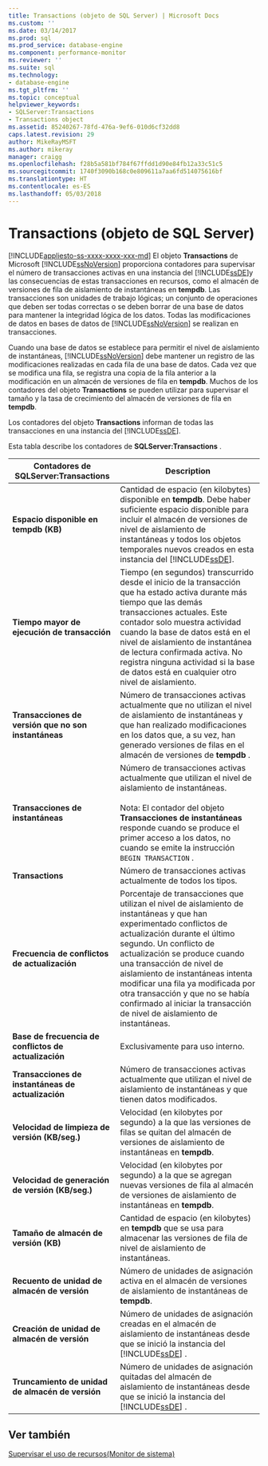 ```yaml
---
title: Transactions (objeto de SQL Server) | Microsoft Docs
ms.custom: ''
ms.date: 03/14/2017
ms.prod: sql
ms.prod_service: database-engine
ms.component: performance-monitor
ms.reviewer: ''
ms.suite: sql
ms.technology:
- database-engine
ms.tgt_pltfrm: ''
ms.topic: conceptual
helpviewer_keywords:
- SQLServer:Transactions
- Transactions object
ms.assetid: 85240267-78fd-476a-9ef6-010d6cf32dd8
caps.latest.revision: 29
author: MikeRayMSFT
ms.author: mikeray
manager: craigg
ms.openlocfilehash: f28b5a581bf784f67ffdd1d90e84fb12a33c51c5
ms.sourcegitcommit: 1740f3090b168c0e809611a7aa6fd514075616bf
ms.translationtype: HT
ms.contentlocale: es-ES
ms.lasthandoff: 05/03/2018
---
```

# <a name="sql-server-transactions-object"></a>Transactions (objeto de SQL Server)
[!INCLUDE[appliesto-ss-xxxx-xxxx-xxx-md](../../includes/appliesto-ss-xxxx-xxxx-xxx-md.md)]
  El objeto **Transactions** de Microsoft [!INCLUDE[ssNoVersion](../../includes/ssnoversion-md.md)] proporciona contadores para supervisar el número de transacciones activas en una instancia del [!INCLUDE[ssDE](../../includes/ssde-md.md)]y las consecuencias de estas transacciones en recursos, como el almacén de versiones de fila de aislamiento de instantáneas en **tempdb**. Las transacciones son unidades de trabajo lógicas; un conjunto de operaciones que deben ser todas correctas o se deben borrar de una base de datos para mantener la integridad lógica de los datos. Todas las modificaciones de datos en bases de datos de [!INCLUDE[ssNoVersion](../../includes/ssnoversion-md.md)] se realizan en transacciones.  
  
 Cuando una base de datos se establece para permitir el nivel de aislamiento de instantáneas, [!INCLUDE[ssNoVersion](../../includes/ssnoversion-md.md)] debe mantener un registro de las modificaciones realizadas en cada fila de una base de datos. Cada vez que se modifica una fila, se registra una copia de la fila anterior a la modificación en un almacén de versiones de fila en **tempdb**. Muchos de los contadores del objeto **Transactions** se pueden utilizar para supervisar el tamaño y la tasa de crecimiento del almacén de versiones de fila en **tempdb**.  
  
 Los contadores del objeto **Transactions** informan de todas las transacciones en una instancia del [!INCLUDE[ssDE](../../includes/ssde-md.md)].  
  
 Esta tabla describe los contadores de **SQLServer:Transactions** .  
  
|Contadores de SQLServer:Transactions|Description|  
|--------------------------------------|-----------------|  
|**Espacio disponible en tempdb (KB)**|Cantidad de espacio (en kilobytes) disponible en **tempdb**. Debe haber suficiente espacio disponible para incluir el almacén de versiones de nivel de aislamiento de instantáneas y todos los objetos temporales nuevos creados en esta instancia del [!INCLUDE[ssDE](../../includes/ssde-md.md)].|  
|**Tiempo mayor de ejecución de transacción**|Tiempo (en segundos) transcurrido desde el inicio de la transacción que ha estado activa durante más tiempo que las demás transacciones actuales. Este contador solo muestra actividad cuando la base de datos está en el nivel de aislamiento de instantánea de lectura confirmada activa. No registra ninguna actividad si la base de datos está en cualquier otro nivel de aislamiento.|  
|**Transacciones de versión que no son instantáneas**|Número de transacciones activas actualmente que no utilizan el nivel de aislamiento de instantáneas y que han realizado modificaciones en los datos que, a su vez, han generado versiones de filas en el almacén de versiones de **tempdb** .|  
|**Transacciones de instantáneas**|Número de transacciones activas actualmente que utilizan el nivel de aislamiento de instantáneas.<br /><br /> Nota: El contador del objeto **Transacciones de instantáneas** responde cuando se produce el primer acceso a los datos, no cuando se emite la instrucción `BEGIN TRANSACTION` .|  
|**Transactions**|Número de transacciones activas actualmente de todos los tipos.|  
|**Frecuencia de conflictos de actualización**|Porcentaje de transacciones que utilizan el nivel de aislamiento de instantáneas y que han experimentado conflictos de actualización durante el último segundo. Un conflicto de actualización se produce cuando una transacción de nivel de aislamiento de instantáneas intenta modificar una fila ya modificada por otra transacción y que no se había confirmado al iniciar la transacción de nivel de aislamiento de instantáneas.|  
|**Base de frecuencia de conflictos de actualización**|Exclusivamente para uso interno.|
|**Transacciones de instantáneas de actualización**|Número de transacciones activas actualmente que utilizan el nivel de aislamiento de instantáneas y que tienen datos modificados.|  
|**Velocidad de limpieza de versión (KB/seg.)**|Velocidad (en kilobytes por segundo) a la que las versiones de filas se quitan del almacén de versiones de aislamiento de instantáneas en **tempdb**.|  
|**Velocidad de generación de versión (KB/seg.)**|Velocidad (en kilobytes por segundo) a la que se agregan nuevas versiones de fila al almacén de versiones de aislamiento de instantáneas en **tempdb**.|  
|**Tamaño de almacén de versión (KB)**|Cantidad de espacio (en kilobytes) en **tempdb** que se usa para almacenar las versiones de fila de nivel de aislamiento de instantáneas.|  
|**Recuento de unidad de almacén de versión**|Número de unidades de asignación activa en el almacén de versiones de aislamiento de instantáneas de **tempdb**.|  
|**Creación de unidad de almacén de versión**|Número de unidades de asignación creadas en el almacén de aislamiento de instantáneas desde que se inició la instancia del [!INCLUDE[ssDE](../../includes/ssde-md.md)] .|  
|**Truncamiento de unidad de almacén de versión**|Número de unidades de asignación quitadas del almacén de aislamiento de instantáneas desde que se inició la instancia del [!INCLUDE[ssDE](../../includes/ssde-md.md)] .|  
  
## <a name="see-also"></a>Ver también  
 [Supervisar el uso de recursos&#40;Monitor de sistema&#41;](../../relational-databases/performance-monitor/monitor-resource-usage-system-monitor.md)  
  
  
